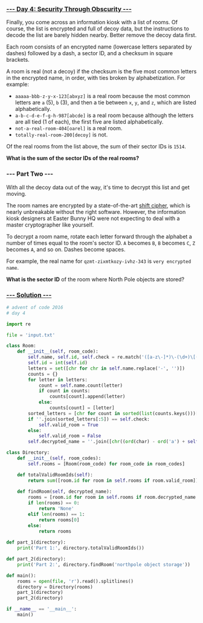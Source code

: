 ### [--- Day 4: Security Through Obscurity ---](https://adventofcode.com/2016/day/4#part2)

Finally, you come across an information kiosk with a list of rooms. Of course, the list is encrypted and full of decoy data, but the instructions to decode the list are barely hidden nearby. Better remove the decoy data first.

Each room consists of an encrypted name (lowercase letters separated by dashes) followed by a dash, a sector ID, and a checksum in square brackets.

A room is real (not a decoy) if the checksum is the five most common letters in the encrypted name, in order, with ties broken by alphabetization. For example:

 - `aaaaa-bbb-z-y-x-123[abxyz]` is a real room because the most common letters are `a` (5), `b` (3), and then a tie between `x`, `y`, and `z`, which are listed alphabetically.
 - `a-b-c-d-e-f-g-h-987[abcde]` is a real room because although the letters are all tied (1 of each), the first five are listed alphabetically.
 - `not-a-real-room-404[oarel]` is a real room.
 - `totally-real-room-200[decoy]` is not.

Of the real rooms from the list above, the sum of their sector IDs is `1514`.

**What is the sum of the sector IDs of the real rooms?**

### --- Part Two ---

With all the decoy data out of the way, it's time to decrypt this list and get moving.

The room names are encrypted by a state-of-the-art [shift cipher](https://en.wikipedia.org/wiki/Caesar_cipher), which is nearly unbreakable without the right software. However, the information kiosk designers at Easter Bunny HQ were not expecting to deal with a master cryptographer like yourself.

To decrypt a room name, rotate each letter forward through the alphabet a number of times equal to the room's sector ID. `A` becomes `B`, `B` becomes `C`, `Z` becomes `A`, and so on. Dashes become spaces.

For example, the real name for `qzmt-zixmtkozy-ivhz-343` is `very encrypted name`.

**What is the sector ID** of the room where North Pole objects are stored?

### [--- Solution ---](day-04.py)

```Python
# advent of code 2016
# day 4

import re

file = 'input.txt'

class Room:
    def __init__(self, room_code):
        self.name, self.id, self.check = re.match('([a-z\-]*)\-(\d+)\[([a-z]{5})\]', room_code).groups()
        self.id = int(self.id)
        letters = set([chr for chr in self.name.replace('-', '')])
        counts = {}
        for letter in letters:
            count = self.name.count(letter)
            if count in counts:
                counts[count].append(letter)
            else:
                counts[count] = [letter]
        sorted_letters = [chr for count in sorted(list(counts.keys()))[::-1] for chr in sorted(counts[count])]
        if ''.join(sorted_letters[:5]) == self.check:
            self.valid_room = True
        else:
            self.valid_room = False
        self.decrypted_name = ''.join([chr((ord(char) - ord('a') + self.id) % 26 + ord('a')) if char != '-' else ' ' for char in self.name]) if self.valid_room else ''

class Directory:
    def __init__(self, room_codes):
        self.rooms = [Room(room_code) for room_code in room_codes]

    def totalValidRoomIds(self):
        return sum([room.id for room in self.rooms if room.valid_room])
    
    def findRoom(self, decrypted_name):
        rooms = [room.id for room in self.rooms if room.decrypted_name == decrypted_name]
        if len(rooms) == 0:
            return 'None'
        elif len(rooms) == 1:
            return rooms[0]
        else:
            return rooms
        
def part_1(directory):
    print('Part 1:', directory.totalValidRoomIds())

def part_2(directory):
    print('Part 2:', directory.findRoom('northpole object storage'))

def main():
    rooms = open(file, 'r').read().splitlines()
    directory = Directory(rooms)
    part_1(directory)
    part_2(directory)

if __name__ == '__main__':
    main()
```